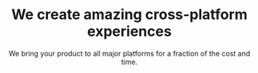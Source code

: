 ---
templateKey: 'home-page'
title: We create amazing   cross-platform experiences
subtitle: We bring your product to all major platforms for a fraction of the cost and time.
header_image: /img/codebase.png
meta_title: Home | Codebase Studio - Cross-platform mobile and web development agency
meta_description: >-
  Cum sociis natoque penatibus et magnis dis parturient montes, nascetur
  ridiculus mus. Aenean eu leo quam. Pellentesque ornare sem lacinia quam
  venenatis vestibulum. Sed posuere consectetur est at lobortis. Cras mattis
  consectetur purus sit amet fermentum.
heading: Lorem ipsum dolor sit amet
description: >-
  Neque porro quisquam est qui dolorem ipsum quia dolor sit amet, consectetur,
  adipisci velit...
offeringLeft:
  blurbs:
    - image: /img/iphone.png
      heading: Get your app to market faster
      text: >
        The experience that our team has mixed with the lastest technology allows us to develop at record speeds. 
offeringSpeed:
  blurbs:
    - image: /img/iphone.png
      heading: Almost half the cost of native development
      text: >
        You will get beautiful, smooth apps for both Andriod and IOS for much less. See for yourself, check our quote app that will tell you how much you can actually save.
offeringPrice:
  blurbs:
    - image: /img/iphone.png
      heading: Almost half the cost of native development
      text: >
        You will get beautiful, smooth apps for both Andriod and IOS for much less. See for yourself, check our quote app that will tell you how much you can actually save.
ourProcess:
  blurbs:
    - image: /img/iphone.png
      heading: Our process is designed to give you the best value.
      text: >
        You will get beautiful, smooth apps for both Andriod and IOS for much less. See for yourself, check our quote app that will tell you how much you can actually save.
process:
  blurbs:
    - image: /img/prototype_icon.png
      heading: Design & Prototype
      text: >
        You will get beautiful, smooth apps for both Andriod and IOS for much less. See for yourself, check our quote app that will tell you how much you can actually save.
    - image: /img/build_icon.png
      heading: Code & Test
      text: >
        You will get beautiful, smooth apps for both Andriod and IOS for much less. See for yourself, check our quote app that will tell you how much you can actually save.
    - image: /img/launch_icon.png
      heading: Launch
      text: >
        You will get beautiful, smooth apps for both Andriod and IOS for much less. See for yourself, check our quote app that will tell you how much you can actually save.
testimonials:
  - author: Vaibhav Sharma
    quote: >-
      Donec scelerisque magna nec condimentum porttitor. Aliquam vel diam sed diam luctus pretium. 
      Sed quis egestas libero. Vestibulum nec venenatis ligula. 
  - author: Subarashi San
    quote: >-
      Fusce porttitor vulputate enim, nec blandit magna gravida et. Etiam et dignissim ligula. 
      Lorem ipsum dolor sit amet, consectetur adipiscing elit.
---